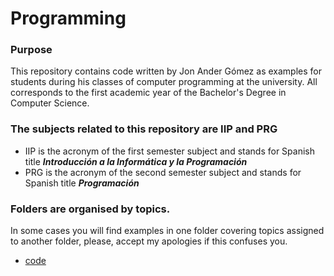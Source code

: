 # Programming

### Purpose
This repository contains code written by Jon Ander Gómez as examples for students
during his classes of computer programming at the university.
All corresponds to the first academic year of the Bachelor's Degree in Computer Science.

### The subjects related to this repository are **IIP** and **PRG**

* IIP is the acronym of the first semester subject and stands for Spanish title _**Introducción a la Informática y la Programación**_
* PRG is the acronym of the second semester subject and stands for Spanish title _**Programación**_


### Folders are organised by topics.

In some cases you will find examples in one folder covering topics assigned to another folder, please, accept my apologies if this confuses you.

* [code](code)
